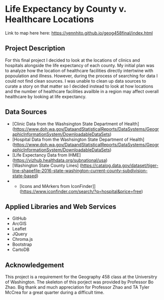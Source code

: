 # Life Expectancy by County v. Healthcare Locations
Link to map here here: https://yennhito.github.io/geog458final/index.html

## Project Description
For this final project I decided to look at the locations of clinics
and hospitals alongside the life expectancy of each county. My initial
plan was to analyze how the location of healthcare facilities directly
intertwine with popoulation and illness. However, during the process of
searching for data I could not find clean sources. I was unable to clean up
data sources to curate a story on that matter so I decided instead to look
at how locations and the number of healthcare facilities availble in a region
may affect overall healthcare by looking at life expectancy.

## Data Sources
- [Clinic Data from the Washsington State Department of Health] (https://www.doh.wa.gov/DataandStatisticalReports/DataSystems/GeographicInformationSystem/DownloadableDataSets)
- [Hospital Data from the Washsington State Department of Health] (https://www.doh.wa.gov/DataandStatisticalReports/DataSystems/GeographicInformationSystem/DownloadableDataSets)
- [Life Expectancy Data from IHME] (https://vizhub.healthdata.org/subnational/usa)
- [Washington State County Lines] (https://catalog.data.gov/dataset/tiger-line-shapefile-2016-state-washington-current-county-subdivision-state-based)
- - [Icons and MArkers from IconFinder]] (https://www.iconfinder.com/search/?q=hospital&price=free)


## Applied Libraries and Web Services
- GitHub
- ArcGIS
- Leaflet
- JQuery
- Chroma.js
- Bootstrap
- CartoDB


## Acknowledgement
This project is a requirement for the Geography 458 class at the Universitry of Washington. The skeleton of this porject was provided by Professor Bo Zhao. Big thank and much appreciation for Professor Zhao and TA Tyler McCrea for a great quarter during a difficult time. 
